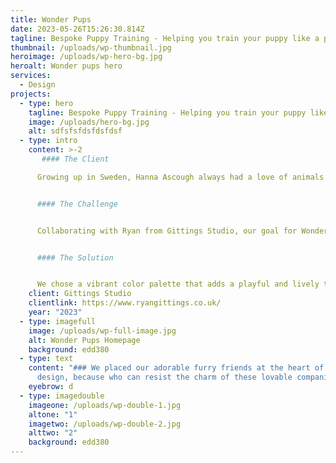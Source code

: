 ```yaml
---
title: Wonder Pups
date: 2023-05-26T15:26:30.814Z
tagline: Bespoke Puppy Training - Helping you train your puppy like a pro.
thumbnail: /uploads/wp-thumbnail.jpg
heroimage: /uploads/wp-hero-bg.jpg
heroalt: Wonder pups hero
services:
  - Design
projects:
  - type: hero
    tagline: Bespoke Puppy Training - Helping you train your puppy like a pro.
    image: /uploads/hero-bg.jpg
    alt: sdfsfsfdsfdsfdsf
  - type: intro
    content: >-2
       #### The Client

      Growing up in Sweden, Hanna Ascough always had a love of animals. Dogs, cats, horses and bunnies all played a huge part in her life. Hanna is committed to providing the highest level of service for furry and non-furry clients, which means she is always engaging with the most current research and methodology.


      #### The Challenge


      Collaborating with Ryan from Gittings Studio, our goal for Wonder Pups was crystal clear. We aimed to create a website that would truly stand out from the competition and effectively convey Hannah's personality and passion. We understood that this couldn't be just another ordinary dog training website. Our objective was to design an extraordinary online presence that captures the essence of Wonder Pups and sets them apart


      #### The Solution


      We chose a vibrant color palette that adds a playful and lively touch to the website. By organizing the pages into distinct blocks and prioritizing the delivery of essential information, we ensure potential clients have a clear and effortless navigation experience. Our focus is to provide a seamless journey for visitors, allowing them to easily access the most important details about Wonder Pups' services.
    client: Gittings Studio
    clientlink: https://www.ryangittings.co.uk/
    year: "2023"
  - type: imagefull
    image: /uploads/wp-full-image.jpg
    alt: Wonder Pups Homepage
    background: edd380
  - type: text
    content: "### We placed our adorable furry friends at the heart of the website
      design, because who can resist the charm of these lovable companions? "
    eyebrow: d
  - type: imagedouble
    imageone: /uploads/wp-double-1.jpg
    altone: "1"
    imagetwo: /uploads/wp-double-2.jpg
    alttwo: "2"
    background: edd380
---
```

